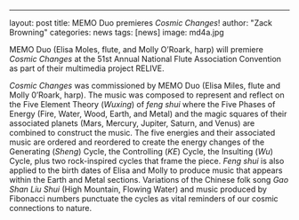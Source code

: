 ---
layout: post
title: MEMO Duo premieres <i>Cosmic Changes</i>!
author: "Zack Browning"
categories: news
tags: [news]
image: md4a.jpg


MEMO Duo (Elisa Moles, flute, and Molly O’Roark, harp) will premiere *Cosmic Changes* at the 51st Annual National Flute Association Convention as part of their multimedia project RELIVE.

*Cosmic Changes* was commissioned by MEMO Duo (Elisa Miles, flute and Molly 0’Roark, harp). The music was composed to represent and reflect on the Five Element Theory (*Wuxing*) of *feng shui* where the Five Phases of Energy (Fire, Water, Wood, Earth, and Metal) and the magic squares of their associated planets (Mars, Mercury, Jupiter, Saturn, and Venus) are combined to construct the music. The five energies and their associated music are ordered and reordered to create the energy changes of the Generating (*Sheng*) Cycle, the Controlling (*KE*) Cycle, the Insulting (*Wu*) Cycle, plus two rock-inspired cycles that frame the piece. *Feng shui* is also applied to the birth dates of Elisa and Molly to produce music that appears within the Earth and Metal sections. Variations of the Chinese folk song *Gao Shan Liu Shui* (High Mountain, Flowing Water) and music produced by Fibonacci numbers punctuate the cycles as vital reminders of our cosmic connections to nature.  
